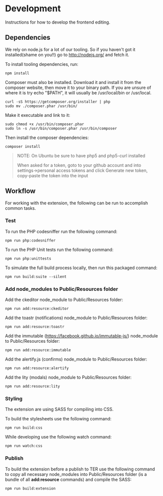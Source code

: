# Development

Instructions for how to develop the frontend editing.

## Dependencies
We rely on node.js for a lot of our tooling. So if you haven't got it installed(shame on you!!) go to http://nodejs.org/ and fetch it.

To install tooling dependencies, run:

    npm install

Composer must also be installed. Download it and install it from the composer website, then move it to your binary path.
If you are unsure of where it is try echo "$PATH", it will usually be /usr/local/bin or /usr/local.

    curl -sS https://getcomposer.org/installer | php
    sudo mv ./composer.phar /usr/bin/

Make it executable and link to it:

    sudo chmod +x /usr/bin/composer.phar
    sudo ln -s /usr/bin/composer.phar /usr/bin/composer

Then install the composer dependencies:

    composer install
    
> NOTE: On Ubuntu be sure to have php5 and php5-curl installed
>
> When asked for a token, goto to your github account and into settings->personal access tokens and click Generate new token, copy-paste the token into the input
    
## Workflow
For working with the extension, the following can be run to accomplish common tasks.

### Test

To run the PHP codesniffer run the following command:

    npm run php:codesniffer

To run the PHP Unit tests run the following command:

    npm run php:unittests

To simulate the full build process locally, then run this packaged command:

    npm run build:suite --silent

### Add node_modules to Public/Resources folder

Add the ckeditor node_module to Public/Resources folder:

    npm run add:resource:ckeditor

Add the toastr (notifications) node_module to Public/Resources folder:

    npm run add:resource:toastr

Add the immutable (https://facebook.github.io/immutable-js/) node_module to Public/Resources folder:

    npm run add:resource:immutable

Add the alertify.js (confirms) node_module to Public/Resources folder:

    npm run add:resource:alertify

Add the lity (modals) node_module to Public/Resources folder:

    npm run add:resource:lity

### Styling

The extension are using SASS for compiling into CSS. 

To build the stylesheets use the following command: 

    npm run build:css

While developing use the following watch command:

    npm run watch:css

### Publish

To build the extension before a publish to TER use the following command to copy all necessary
node_modules into Public/Resources folder (is a bundle of all **add:resource** commands) and compile the SASS:

    npm run build:extension